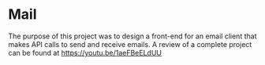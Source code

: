 # Mail
The purpose of this project was to design a front-end for an email client that makes API calls to send and receive emails.
A review of a complete project can be found at https://youtu.be/1aeFBeELdUU
